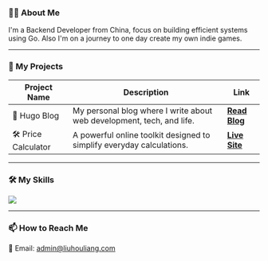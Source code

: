 
### 👨‍💻 About Me 
I'm a Backend Developer from China, focus on building efficient systems using Go. Also I'm on a journey to one day create my own indie games.

---

### 🚀 My Projects 

| Project Name         | Description                                                                 | Link                                                                |
| -------------------- | --------------------------------------------------------------------------- | ------------------------------------------------------------------- |
| 📝 Hugo Blog | My personal blog where I write about web development, tech, and life. | [**Read Blog**](https://liuhouliang.com/en/)                            |
| 🛠️ Price Calculator | A powerful online toolkit designed to simplify everyday calculations. | [**Live Site**](https://pricecalc.net)                             |

---

### 🛠️ My Skills

<p class="skills-icons" align="left">
  <img src="https://skillicons.dev/icons?i=go,docker,linux,mysql,redis,react" />
</p>


---

### 📫 How to Reach Me 

📧 Email: admin@liuhouliang.com


